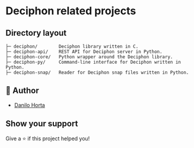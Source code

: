 # Deciphon related projects

## Directory layout

    ├─ deciphon/        Deciphon library written in C.
    ├─ deciphon-api/    REST API for Deciphon server in Python.
    ├─ deciphon-core/   Python wrapper around the Deciphon library.
    ├─ deciphon-py/     Command-line interface for Deciphon written in Python.
    ├─ deciphon-snap/   Reader for Deciphon snap files written in Python.

## 👤 Author

- [Danilo Horta](https://github.com/horta)

## Show your support

Give a ⭐️ if this project helped you!
